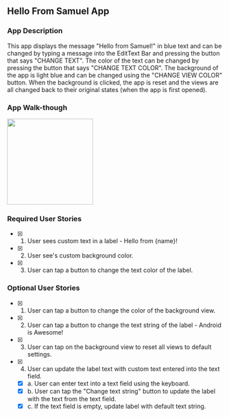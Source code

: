 ## Hello From Samuel App

### App Description
This app displays the message "Hello from Samuel!" in blue text and can be changed by typing a message into the EditText Bar and pressing the button that says "CHANGE TEXT". The color of the text can be changed by pressing the button that says "CHANGE TEXT COLOR". The background of the app is light blue and can be changed using the "CHANGE VIEW COLOR" button. When the background is clicked, the app is reset and the views are all changed back to their original states (when the app is first opened).

### App Walk-though
<img src="https://media.giphy.com/media/h4rX59HYcYAwLjWy8J/giphy.gif" width=200><br>

### Required User Stories
- [x] 1. User sees custom text in a label - Hello from {name}!
- [x] 2. User see's custom background color.
- [x] 3. User can tap a button to change the text color of the label.

### Optional User Stories
- [x] 1. User can tap a button to change the color of the background view.  
- [x] 2. User can tap a button to change the text string of the label - Android is Awesome!  
- [x] 3. User can tap on the background view to reset all views to default settings.  
- [x] 4. User can update the label text with custom text entered into the text field.  
   - [x] a. User can enter text into a text field using the keyboard.  
   - [x] b. User can tap the "Change text string" button to update the label with the text from the text field.  
   - [x] c. If the text field is empty, update label with default text string.  
